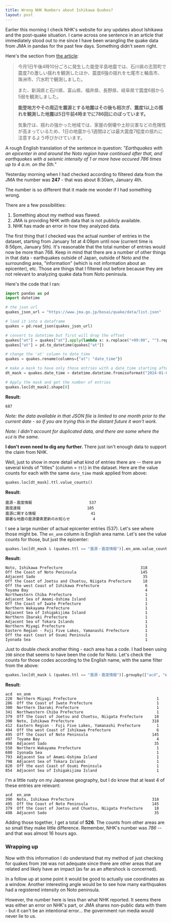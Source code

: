 ```yaml
---
title: Wrong NHK Numbers about Ishikawa Quakes?
layout: post
---
```


Earlier this morning I check NHK's website for any updates about Ishikawa and the post-quake situation. I came across one sentence in an article that immediately stood out to me since I have been wrangling the quake data from JMA in pandas for the past few days. Something didn't seem right.

Here's the section from [the article](https://www3.nhk.or.jp/news/html/20240105/k10014309461000.html):

> 今月1日午後4時10分ごろに発生した能登半島地震では、石川県の志賀町で震度7の激しい揺れを観測したほか、震度6強の揺れを七尾市と輪島市、珠洲市、穴水町で観測しました。  
> 
> また、新潟県と石川県、富山県、福井県、長野県、岐阜県で震度6弱から5弱を観測しました。  
> 
> **能登地方やその周辺を震源とする地震はその後も相次ぎ、震度1以上の揺れを観測した地震は5日午前4時までに786回にのぼっています。**
> 
> 気象庁は、揺れの強かった地域では、家屋の倒壊や土砂災害などの危険性が高まっているため、1日の地震から1週間ほどは最大震度7程度の揺れに注意するよう呼びかけています。

A rough English translation of the sentence in question: *"Earthquakes with an epicenter in and around the Noto region have continued after that, and earthquakes with a seismic intensity of 1 or more have occured 786 times up to 4 a.m. on the 5th."*

Yesterday morning when I had checked according to filtered data from the JMA the number was **247** - that was about 8:30am, January 4th.

The number is so different that it made me wonder if I had something wrong.

There are a few possibilities:

1. Something about my method was flawed.
2. JMA is providing NHK with data that is not publicly available.
3. NHK has made an error in how they analyzed data.

The first thing that I checked was the actual number of entries in the dataset, starting from January 1st at 4:09pm until now (current time is 8:56pm, January 5th). It's reasonable that the total number of entries would now be more than 768. Keep in mind that there are a number of other things in that data - earthquakes outside of Japan, outside of Noto and the surrounding area, "information" (which is not information about an epicenter), etc. Those are things that I filtered out before because they are not relevant to analyzing quake data from Noto peninsula.

Here's the code that I ran:

```python
import pandas as pd
import datetime

# the json url
quakes_json_url = "https://www.jma.go.jp/bosai/quake/data/list.json"

# load it into a dataframe
quakes = pd.read_json(quakes_json_url)

# convert to datetime but first will drop the offset
quakes["at"] = quakes["at"].apply(lambda x: x.replace("+09:00", "").replace("T", " "))
quakes["at"] = pd.to_datetime(quakes["at"])

# change the 'at' column to date_time
quakes = quakes.rename(columns={"at": "date_time"})

# make a mask to have only those entries with a date_time starting after 4:09pm, January 1st
dt_mask = quakes.date_time > datetime.datetime.fromisoformat("2024-01-01 16:09")

# Apply the mask and get the number of entries
quakes.loc[dt_mask].shape[0]
```

**Result:**

```text
687
```

*Note: the data available in that JSON file is limited to one month prior to the current date - so if you are trying this in the distant future it won't work.*

*Note: I didn't account for duplicated data, and there are some where the `eid` is the same.*

**I don't even need to dig any further.** There just isn't enough data to support the claim from NHK.

Well, just to show in more detail what kind of entries there are -- there are several kinds of "titles" (column = `ttl`) in the dataset. Here are the value counts for each with the same `date_time` mask applied from above:

```python
quakes.loc[dt_mask].ttl.value_counts()
```

**Result:**

```text
震源・震度情報                         537
震度速報                             105
震源に関する情報                        41
顕著な地震の震源要素更新のお知らせ          4
```

I see a large number of actual epicenter entries (537). Let's see where those might be. The `en_anm` column is English area name. Let's see the value counts for those, but just the epicenter:

```python
quakes.loc[dt_mask & (quakes.ttl == "震源・震度情報")].en_anm.value_counts()
```

**Result:**

```text
Noto, Ishikawa Prefecture                                  318
Off the Coast of Noto Peninsula                            145
Adjacent Sado                                               35
Off the Coast of Joetsu and Chuetsu, Niigata Prefecture     18
Off the west Coast of Ishikawa Prefecture                    6
Toyama Bay                                                   4
Northwestern Chiba Prefecture                                1
Adjacent Sea of Amami-Oshima Island                          1
Off the Coast of Iwate Prefecture                            1
Northern Wakayama Prefecture                                 1
Adjacent Sea of Ishigakijima Island                          1
Northern Ibaraki Prefecture                                  1
Adjacent Sea of Tokara Islands                               1
Northern Miyagi Prefecture                                   1
Eastern Region · Fuji Five Lakes, Yamanashi Prefecture       1
Off the east Coast of Osumi Peninsula                        1
Iyonada Sea                                                  1
```

Just to double check another thing - each area has a code. I had been using `390` since that seems to have been the code for Noto. Let's check the counts for those codes according to the English name, with the same filter from the above:

```python
quakes.loc[dt_mask & (quakes.ttl == "震源・震度情報")].groupby(["acd", "en_anm"]).en_anm.count()
```

**Result:**

```text
acd  en_anm
220  Northern Miyagi Prefecture                                   1
286  Off the Coast of Iwate Prefecture                            1
300  Northern Ibaraki Prefecture                                  1
341  Northwestern Chiba Prefecture                                1
379  Off the Coast of Joetsu and Chuetsu, Niigata Prefecture     18
390  Noto, Ishikawa Prefecture                                  318
412  Eastern Region · Fuji Five Lakes, Yamanashi Prefecture       1
494  Off the west Coast of Ishikawa Prefecture                    6
495  Off the Coast of Noto Peninsula                            145
497  Toyama Bay                                                   4
498  Adjacent Sado                                               35
550  Northern Wakayama Prefecture                                 1
680  Iyonada Sea                                                  1
793  Adjacent Sea of Amami-Oshima Island                          1
798  Adjacent Sea of Tokara Islands                               1
820  Off the east Coast of Osumi Peninsula                        1
854  Adjacent Sea of Ishigakijima Island                          1
```

I'm a little rusty on my Japanese geography, but I do know that at least 4 of these entries are relevant:

```text
acd  en_anm
390  Noto, Ishikawa Prefecture                                  318
495  Off the Coast of Noto Peninsula                            145
379  Off the Coast of Joetsu and Chuetsu, Niigata Prefecture     18
498  Adjacent Sado                                               35
```

Adding those together, I get a total of **526**. The counts from other areas are so small they make little difference. Remember, NHK's number was *786* -- and that was almost 16 hours ago.

### Wrapping up

Now with this information I *do* understand that my method of just checking for quakes from `390` was not adequate since there are other areas that are related and likely have an impact (as far as an aftershock is concerned). 

In a follow up at some point it would be good to actually use coordinates as a window. Another interesting angle would be to see how many earthquakes had a registered intensity on Noto peninsula.

However, the number here is less than what NHK reported. It seems there was either an error on NHK's part, or JMA shares non-public data with them - but it can't be an intentional error... the government run media would never lie to us.
